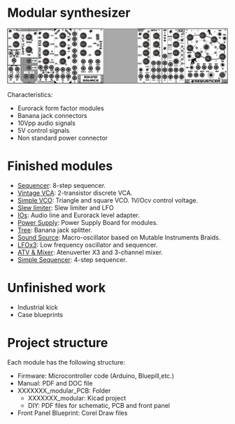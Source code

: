 # Modular synthesizer

![alt text](https://raw.githubusercontent.com/ernesto-g/modular-synth/master/FINISHED/Files/all_modules.png)

Characteristics:

  - Eurorack form factor modules
  - Banana jack connectors
  - 10Vpp audio signals
  - 5V control signals
  - Non standard power connector

# Finished modules

  - [Sequencer](https://github.com/ernesto-g/modular-synth/tree/master/FINISHED/SEQUENCER): 8-step sequencer.
  - [Vintage VCA](https://github.com/ernesto-g/modular-synth/tree/master/FINISHED/VCA): 2-transistor discrete VCA.
  - [Simple VCO](https://github.com/ernesto-g/modular-synth/tree/master/FINISHED/VCO): Triangle and square VCO. 1V/Ocv control voltage.
  - [Slew limiter](https://github.com/ernesto-g/modular-synth/tree/master/FINISHED/SLEW_LIMITER): Slew limiter and LFO
  - [IOs](https://github.com/ernesto-g/modular-synth/tree/master/FINISHED/IOS): Audio line and Eurorack level adapter.
  - [Power Supply](https://github.com/ernesto-g/modular-synth/tree/master/FINISHED/POWER_SUPPLY): Power Supply Board for modules.
  - [Tree](https://github.com/ernesto-g/modular-synth/tree/master/FINISHED/TREE): Banana jack splitter.
  - [Sound Source](https://github.com/ernesto-g/modular-synth/tree/master/FINISHED/SOUND_SOURCE): Macro-oscillator based on Mutable Instruments Braids.
  - [LFOx3](https://github.com/ernesto-g/modular-synth/tree/master/FINISHED/LFOx3): Low frequency oscillator and sequencer.
  - [ATV & Mixer](https://github.com/ernesto-g/modular-synth/tree/master/FINISHED/ATVMixer): Atenuverter X3 and 3-channel mixer.
  - [Simple Sequencer](https://github.com/ernesto-g/modular-synth/tree/master/FINISHED/SIMPLE_SEQUENCER): 4-step sequencer.
  

# Unfinished work

  - Industrial kick
  - Case blueprints
  
# Project structure

Each module has the following structure:

  * Firmware: Microcontroller code (Arduino, Bluepill,etc.)
  * Manual: PDF and DOC file
  * XXXXXXX_modular_PCB: Folder
    * XXXXXXX_modular: Kicad project
    * DIY: PDF files for schematic, PCB and front panel
  * Front Panel Blueprint: Corel Draw files